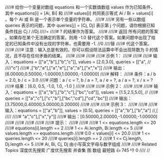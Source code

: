 ////# 给你一个变量对数组 equations 和一个实数值数组 values 作为已知条件，其中 equations[i] = [Ai, Bi] 和 
////# values[i] 共同表示等式 Ai / Bi = values[i] 。每个 Ai 或 Bi 是一个表示单个变量的字符串。 
////# 
////# 另有一些以数组 queries 表示的问题，其中 queries[j] = [Cj, Dj] 表示第 j 个问题，请你根据已知条件找出 Cj / 
//Dj 
////=
////# ? 的结果作为答案。 
////# 
////# 返回 所有问题的答案 。如果存在某个无法确定的答案，则用 -1.0 替代这个答案。如果问题中出现了给定的已知条件中没有出现的字符串，也需要用 -1.
//0 
////替
////# 代这个答案。 
////# 
////# 注意：输入总是有效的。你可以假设除法运算中不会出现除数为 0 的情况，且不存在任何矛盾的结果。 
////# 
////# 
////# 
////# 示例 1： 
////# 
////# 
////# 输入：equations = [["a","b"],["b","c"]], values = [2.0,3.0], queries = [["a",
//
////"c"]
////# ,["b","a"],["a","e"],["a","a"],["x","x"]]
////# 输出：[6.00000,0.50000,-1.00000,1.00000,-1.00000]
////# 解释：
////# 条件：a / b = 2.0, b / c = 3.0
////# 问题：a / c = ?, b / a = ?, a / e = ?, a / a = ?, x / x = ?
////# 结果：[6.0, 0.5, -1.0, 1.0, -1.0 ]
////# 
////# 
////# 示例 2： 
////# 
////# 
////# 输入：equations = [["a","b"],["b","c"],["bc","cd"]], values = [1.5,2.5,5.0], 
//
////# queries = [["a","c"],["c","b"],["bc","cd"],["cd","bc"]]
////# 输出：[3.75000,0.40000,5.00000,0.20000]
////# 
////# 
////# 示例 3： 
////# 
////# 
////# 输入：equations = [["a","b"]], values = [0.5], queries = [["a","b"],["b","a"]
//,[
////
////# "a","c"],["x","y"]]
////# 输出：[0.50000,2.00000,-1.00000,-1.00000]
////# 
////# 
////# 
////# 
////# 提示： 
////# 
////# 
////# 1 <= equations.length <= 20 
////# equations[i].length == 2 
////# 1 <= Ai.length, Bi.length <= 5 
////# values.length == equations.length 
////# 0.0 < values[i] <= 20.0 
////# 1 <= queries.length <= 20 
////# queries[i].length == 2 
////# 1 <= Cj.length, Dj.length <= 5 
////# Ai, Bi, Cj, Dj 由小写英文字母与数字组成 
////# 
////# Related Topics 深度优先搜索 广度优先搜索 并查集 图 数组 最短路 👍 745 👎 0
////
//
